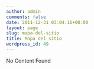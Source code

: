 ```yaml
---
author: admin
comments: false
date: 2011-12-31 03:04:16+00:00
layout: page
slug: mapa-del-sitio
title: Mapa del sitio
wordpress_id: 49
---
```


No Content Found
